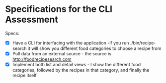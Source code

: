 # Specifications for the CLI Assessment

Specs:
- [X] Have a CLI for interfacing with the application -if you run ./bin/recipe-search it will show you different food categories to choose a recipe from
- [X] Pull data from an external source - the source is http://foodrecipesearch.com
- [X] Implement both list and detail views - I show the different food categories, followed by the recipes in that category, and finally the recipe itself
